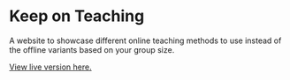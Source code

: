 # Keep on Teaching

A website to showcase different online teaching methods to use instead of the offline variants based on your group size.

[View live version here.](https://tlc-uva.github.io/keep-on-teaching/)
